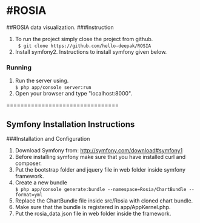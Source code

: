 #ROSIA
=====

##ROSIA data visualization.
###Instruction
1. To run the project simply close the project from github.<br>
    ``` $ git clone https://github.com/hello-deepak/ROSIA```
2. Install symfony2. Instructions to install symfony given below.

### Running
1. Run the server using.<br>
   ```$ php app/console server:run```
2. Open your browser and type "localhost:8000".


================================

## Symfony Installation Instructions

###Installation and Configuration
1. Download Symfony from:
    http://symfony.com/download#symfony1
2. Before installing symfony make sure that you have installed curl and composer.
3. Put the bootstrap folder and jquery file in web folder inside symfony framework.
4. Create a new bundle <br>
   ```$ php app/console generate:bundle --namespace=Rosia/ChartBundle --format=yml```
5. Replace the ChartBundle file inside src/Rosia with cloned chart bundle.
6. Make sure that the bundle is registered in app/AppKernel.php.
7. Put the rosia_data.json file in web folder inside the framework.

